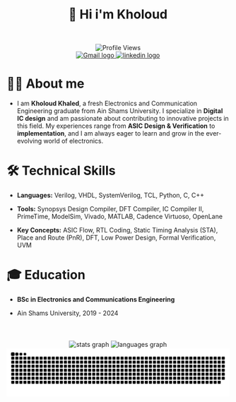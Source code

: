 

<div align="center">
  
  <h1>👋 Hi i'm Kholoud</h1>
  <br>

  ![Profile Views](https://komarev.com/ghpvc/?username=kholoud0&color=blue)
  <br>
  <a href="mailto:Khloud1khaled@gmail.com">
    <img src="https://img.shields.io/static/v1?message=Gmail&logo=gmail&label=&color=D14836&logoColor=white&labelColor=&style=for-the-badge" height="35" alt="Gmail logo" />
  </a>
  <a href="https://www.linkedin.com/in/kholoud-khaled0/">
    <img src="https://img.shields.io/static/v1?message=LinkedIn&logo=linkedin&label=&color=0077B5&logoColor=white&labelColor=&style=for-the-badge" height="35" alt="linkedin logo"  />
  </a>
  <br>

</div>



<h1>🧑‍💻 About me</h1>

- I am __Kholoud Khaled__, a fresh Electronics and Communication Engineering graduate from Ain Shams University. I specialize in **Digital IC design** and am passionate about contributing to innovative projects in this field. My experiences range from **ASIC Design & Verification** to **implementation**, and I am always eager to learn and grow in the ever-evolving world of electronics.






<h1>🛠️ Technical Skills</h1>

- **Languages:** Verilog, VHDL, SystemVerilog, TCL, Python, C, C++

- **Tools:** Synopsys Design Compiler, DFT Compiler, IC Compiler II, PrimeTime, ModelSim, Vivado, MATLAB, Cadence Virtuoso, OpenLane

- **Key Concepts:** ASIC Flow, RTL Coding, Static Timing Analysis (STA), Place and Route (PnR), DFT, Low Power Design, Formal Verification, UVM
 <h1>🎓 Education</h1>
 
- **BSc in Electronics and Communications Engineering**

 - Ain Shams University, 2019 - 2024
 
<br clear="both">

###
<div align="center">
  <img src="https://github-readme-stats.vercel.app/api?username=kholoud0&hide_title=false&hide_rank=false&show_icons=true&include_all_commits=true&count_private=true&disable_animations=false&theme=vue&locale=en&hide_border=false" height="190" alt="stats graph"  />
  <img src="https://github-readme-stats.vercel.app/api/top-langs?username=kholoud0&locale=en&hide_title=false&layout=compact&card_width=320&langs_count=5&theme=white&hide_border=false" height="190" alt="languages graph"  />
  <br clear="both">
  <img src="https://raw.githubusercontent.com/kholoud0/kholoud0/output/snake.svg" alt="Snake animation" />

</div>


